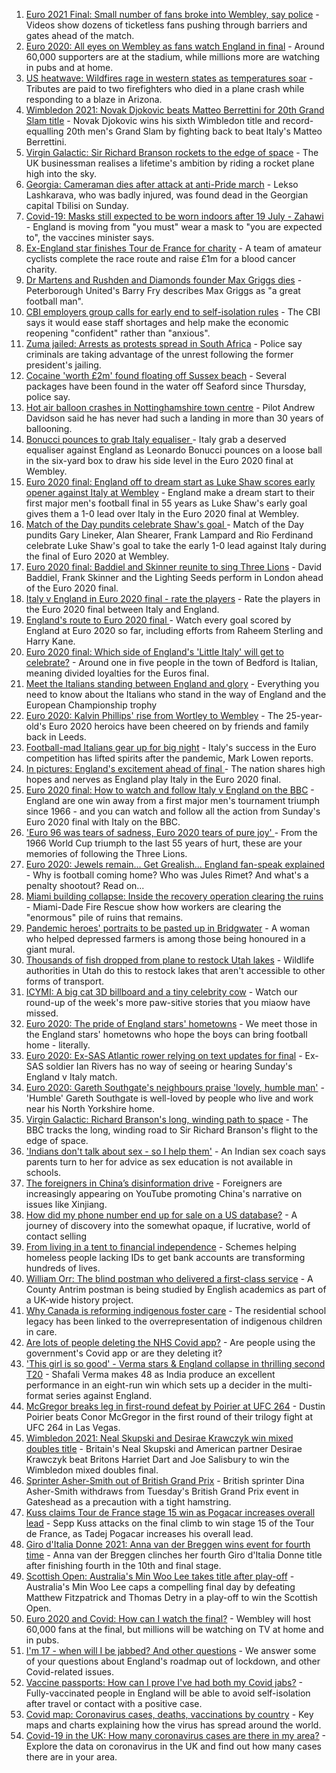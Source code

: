 1. [Euro 2021 Final: Small number of fans broke into Wembley, say police](https://www.bbc.co.uk/news/uk-57799271) - Videos show dozens of ticketless fans pushing through barriers and gates ahead of the match.
2. [Euro 2020: All eyes on Wembley as fans watch England in final](https://www.bbc.co.uk/news/uk-57796459) - Around 60,000 supporters are at the stadium, while millions more are watching in pubs and at home.
3. [US heatwave: Wildfires rage in western states as temperatures soar](https://www.bbc.co.uk/news/world-us-canada-57794263) - Tributes are paid to two firefighters who died in a plane crash while responding to a blaze in Arizona.
4. [Wimbledon 2021: Novak Djokovic beats Matteo Berrettini for 20th Grand Slam title](https://www.bbc.co.uk/sport/tennis/57792226) - Novak Djokovic wins his sixth Wimbledon title and record-equalling 20th men's Grand Slam by fighting back to beat Italy's Matteo Berrettini.
5. [Virgin Galactic: Sir Richard Branson rockets to the edge of space](https://www.bbc.co.uk/news/science-environment-57797297) - The UK businessman realises a lifetime's ambition by riding a rocket plane high into the sky.
6. [Georgia: Cameraman dies after attack at anti-Pride march](https://www.bbc.co.uk/news/world-europe-57797467) - Lekso Lashkarava, who was badly injured, was found dead in the Georgian capital Tbilisi on Sunday.
7. [Covid-19: Masks still expected to be worn indoors after 19 July - Zahawi](https://www.bbc.co.uk/news/uk-57795409) - England is moving from "you must" wear a mask to "you are expected to", the vaccines minister says.
8. [Ex-England star finishes Tour de France for charity](https://www.bbc.co.uk/news/uk-england-57798457) - A team of amateur cyclists complete the race route and raise £1m for a blood cancer charity.
9. [Dr Martens and Rushden and Diamonds founder Max Griggs dies](https://www.bbc.co.uk/news/uk-england-northamptonshire-57796712) - Peterborough United's Barry Fry describes Max Griggs as "a great football man".
10. [CBI employers group calls for early end to self-isolation rules](https://www.bbc.co.uk/news/business-57795100) - The CBI says it would ease staff shortages and help make the economic reopening "confident" rather than "anxious".
11. [Zuma jailed: Arrests as protests spread in South Africa](https://www.bbc.co.uk/news/world-africa-57797007) - Police say criminals are taking advantage of the unrest following the former president's jailing.
12. [Cocaine 'worth £2m' found floating off Sussex beach](https://www.bbc.co.uk/news/uk-england-sussex-57795212) - Several packages have been found in the water off Seaford since Thursday, police say.
13. [Hot air balloon crashes in Nottinghamshire town centre](https://www.bbc.co.uk/news/uk-england-nottinghamshire-57795523) - Pilot Andrew Davidson said he has never had such a landing in more than 30 years of ballooning.
14. [Bonucci pounces to grab Italy equaliser ](https://www.bbc.co.uk/sport/av/football/57799636) - Italy grab a deserved equaliser against England as Leonardo Bonucci pounces on a loose ball in the six-yard box to draw his side level in the Euro 2020 final at Wembley.
15. [Euro 2020 final: England off to dream start as Luke Shaw scores early opener against Italy at Wembley](https://www.bbc.co.uk/sport/av/football/57799631) - England make a dream start to their first major men's football final in 55 years as Luke Shaw's early goal gives them a 1-0 lead over Italy in the Euro 2020 final at Wembley.
16. [Match of the Day pundits celebrate Shaw's goal ](https://www.bbc.co.uk/sport/av/football/57799216) - Match of the Day pundits Gary Lineker, Alan Shearer, Frank Lampard and Rio Ferdinand celebrate Luke Shaw's goal to take the early 1-0 lead against Italy during the final of Euro 2020 at Wembley.
17. [Euro 2020 final: Baddiel and Skinner reunite to sing Three Lions](https://www.bbc.co.uk/news/uk-england-57798768) - David Baddiel, Frank Skinner and the Lighting Seeds perform in London ahead of the Euro 2020 final.
18. [Italy v England in Euro 2020 final - rate the players](https://www.bbc.co.uk/sport/football/51199329) - Rate the players in the Euro 2020 final between Italy and England.
19. [England's route to Euro 2020 final  ](https://www.bbc.co.uk/sport/av/football/57744832) - Watch every goal scored by England at Euro 2020 so far, including efforts from Raheem Sterling and Harry Kane.
20. [Euro 2020 final: Which side of England's 'Little Italy' will get to celebrate?](https://www.bbc.co.uk/news/world-europe-57795661) - Around one in five people in the town of Bedford is Italian, meaning divided loyalties for the Euros final.
21. [Meet the Italians standing between England and glory](https://www.bbc.co.uk/sport/football/57768655) - Everything you need to know about the Italians who stand in the way of England and the European Championship trophy
22. [Euro 2020: Kalvin Phillips' rise from Wortley to Wembley](https://www.bbc.co.uk/news/uk-england-leeds-57761592) - The 25-year-old's Euro 2020 heroics have been cheered on by friends and family back in Leeds.
23. [Football-mad Italians gear up for big night](https://www.bbc.co.uk/news/world-europe-57783267) - Italy's success in the Euro competition has lifted spirits after the pandemic, Mark Lowen reports.
24. [In pictures: England's excitement ahead of final ](https://www.bbc.co.uk/news/in-pictures-57796519) - The nation shares high hopes and nerves as England play Italy in the Euro 2020 final.
25. [Euro 2020 final: How to watch and follow Italy v England on the BBC](https://www.bbc.co.uk/sport/football/57777726) - England are one win away from a first major men's tournament triumph since 1966 - and you can watch and follow all the action from Sunday's Euro 2020 final with Italy on the BBC.
26. ['Euro 96 was tears of sadness, Euro 2020 tears of pure joy' ](https://www.bbc.co.uk/sport/football/57780763) - From the 1966 World Cup triumph to the last 55 years of hurt, these are your memories of following the Three Lions.
27. [Euro 2020: Jewels remain... Get Grealish... England fan-speak explained](https://www.bbc.co.uk/news/uk-57761278) - Why is football coming home? Who was Jules Rimet? And what's a penalty shootout? Read on...
28. [Miami building collapse: Inside the recovery operation clearing the ruins](https://www.bbc.co.uk/news/world-us-canada-57795441) - Miami-Dade Fire Rescue show how workers are clearing the "enormous" pile of ruins that remains.
29. [Pandemic heroes' portraits to be pasted up in Bridgwater](https://www.bbc.co.uk/news/uk-england-somerset-57788657) - A woman who helped depressed farmers is among those being honoured in a giant mural.
30. [Thousands of fish dropped from plane to restock Utah lakes](https://www.bbc.co.uk/news/world-us-canada-57793082) - Wildlife authorities in Utah do this to restock lakes that aren't accessible to other forms of transport.
31. [ICYMI: A big cat 3D billboard and a tiny celebrity cow](https://www.bbc.co.uk/news/world-57771740) - Watch our round-up of the week's more paw-sitive stories that you miaow have missed.
32. [Euro 2020: The pride of England stars' hometowns](https://www.bbc.co.uk/news/uk-england-57791089) - We meet those in the England stars' hometowns who hope the boys can bring football home - literally.
33. [Euro 2020: Ex-SAS Atlantic rower relying on text updates for final](https://www.bbc.co.uk/news/uk-england-hereford-worcester-57788407) - Ex-SAS soldier Ian Rivers has no way of seeing or hearing Sunday's England v Italy match.
34. [Euro 2020: Gareth Southgate's neighbours praise 'lovely, humble man'](https://www.bbc.co.uk/news/uk-england-york-north-yorkshire-57779125) - 'Humble' Gareth Southgate is well-loved by people who live and work near his North Yorkshire home.
35. [Virgin Galactic: Richard Branson's long, winding path to space](https://www.bbc.co.uk/news/science-environment-57798167) - The BBC tracks the long, winding road to Sir Richard Branson's flight to the edge of space.
36. ['Indians don't talk about sex - so I help them'](https://www.bbc.co.uk/news/stories-56838660) - An Indian sex coach says parents turn to her for advice as sex education is not available in schools.
37. [The foreigners in China’s disinformation drive](https://www.bbc.co.uk/news/world-asia-china-57780023) - Foreigners are increasingly appearing on YouTube promoting China's narrative on issues like Xinjiang.
38. [How did my phone number end up for sale on a US database?](https://www.bbc.co.uk/news/technology-57443597) - A journey of discovery into the somewhat opaque, if lucrative, world of contact selling
39. [From living in a tent to financial independence](https://www.bbc.co.uk/news/business-57666610) - Schemes helping homeless people lacking IDs to get bank accounts are transforming hundreds of lives.
40. [William Orr: The blind postman who delivered a first-class service](https://www.bbc.co.uk/news/uk-northern-ireland-57762587) - A County Antrim postman is being studied by English academics as part of a UK-wide history project.
41. [Why Canada is reforming indigenous foster care](https://www.bbc.co.uk/news/world-us-canada-57646170) - The residential school legacy has been linked to the overrepresentation of indigenous children in care.
42. [Are lots of people deleting the NHS Covid app?](https://www.bbc.co.uk/news/57779371) - Are people using the government's Covid app or are they deleting it?
43. ['This girl is so good' - Verma stars & England collapse in thrilling second T20](https://www.bbc.co.uk/sport/cricket/57798277) - Shafali Verma makes 48 as India produce an excellent performance in an eight-run win which sets up a decider in the multi-format series against England.
44. [McGregor breaks leg in first-round defeat by Poirier at UFC 264](https://www.bbc.co.uk/sport/mixed-martial-arts/57793781) - Dustin Poirier beats Conor McGregor in the first round of their trilogy fight at UFC 264 in Las Vegas.
45. [Wimbledon 2021: Neal Skupski and Desirae Krawczyk win mixed doubles title](https://www.bbc.co.uk/sport/tennis/57799241) - Britain's Neal Skupski and American partner Desirae Krawczyk beat Britons Harriet Dart and Joe Salisbury to win the Wimbledon mixed doubles final.
46. [Sprinter Asher-Smith out of British Grand Prix](https://www.bbc.co.uk/sport/athletics/57797917) - British sprinter Dina Asher-Smith withdraws from Tuesday's British Grand Prix event in Gateshead as a precaution with a tight hamstring.
47. [Kuss claims Tour de France stage 15 win as Pogacar increases overall lead](https://www.bbc.co.uk/sport/cycling/57797623) - Sepp Kuss attacks on the final climb to win stage 15 of the Tour de France, as Tadej Pogacar increases his overall lead.
48. [Giro d'Italia Donne 2021: Anna van der Breggen wins event for fourth time](https://www.bbc.co.uk/sport/cycling/57797619) - Anna van der Breggen clinches her fourth Giro d'Italia Donne title after finishing fourth in the 10th and final stage.
49. [Scottish Open: Australia's Min Woo Lee takes title after play-off](https://www.bbc.co.uk/sport/golf/57797667) - Australia's Min Woo Lee caps a compelling final day by defeating Matthew Fitzpatrick and Thomas Detry in a play-off to win the Scottish Open.
50. [Euro 2020 and Covid: How can I watch the final?](https://www.bbc.co.uk/news/uk-57386719) - Wembley will host 60,000 fans at the final, but millions will be watching on TV at home and in pubs.
51. [I'm 17 - when will I be jabbed? And other questions](https://www.bbc.co.uk/news/world-asia-china-51176409) - We answer some of your questions about England's roadmap out of lockdown, and other Covid-related issues.
52. [Vaccine passports: How can I prove I've had both my Covid jabs?](https://www.bbc.co.uk/news/explainers-55718553) - Fully-vaccinated people in England will be able to avoid self-isolation after travel or contact with a positive case.
53. [Covid map: Coronavirus cases, deaths, vaccinations by country](https://www.bbc.co.uk/news/world-51235105) - Key maps and charts explaining how the virus has spread around the world.
54. [Covid-19 in the UK: How many coronavirus cases are there in my area?](https://www.bbc.co.uk/news/uk-51768274) - Explore the data on coronavirus in the UK and find out how many cases there are in your area.
